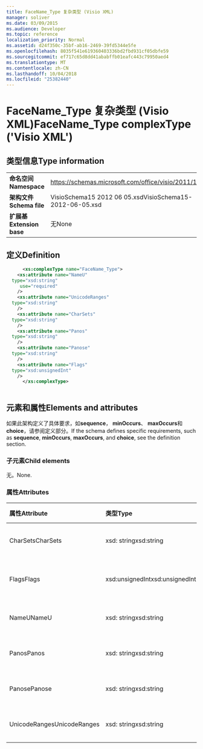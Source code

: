 ```yaml
---
title: FaceName_Type 复杂类型 (Visio XML)
manager: soliver
ms.date: 03/09/2015
ms.audience: Developer
ms.topic: reference
localization_priority: Normal
ms.assetid: d24f350c-35bf-ab16-2469-39fd5344e5fe
ms.openlocfilehash: 8035f541e619360403336bd2fbd931cf05dbfe59
ms.sourcegitcommit: ef717c65d8dd41ababffb01eafc443c79950aed4
ms.translationtype: MT
ms.contentlocale: zh-CN
ms.lasthandoff: 10/04/2018
ms.locfileid: "25382440"
---
```

# <a name="facenametype-complextype-visio-xml"></a><span data-ttu-id="79a67-102">FaceName_Type 复杂类型 (Visio XML)</span><span class="sxs-lookup"><span data-stu-id="79a67-102">FaceName_Type complexType ('Visio XML')</span></span>

## <a name="type-information"></a><span data-ttu-id="79a67-103">类型信息</span><span class="sxs-lookup"><span data-stu-id="79a67-103">Type information</span></span>

|||
|:-----|:-----|
|<span data-ttu-id="79a67-104">**命名空间**</span><span class="sxs-lookup"><span data-stu-id="79a67-104">**Namespace**</span></span> <br/> |https://schemas.microsoft.com/office/visio/2011/1/core  <br/> |
|<span data-ttu-id="79a67-105">**架构文件**</span><span class="sxs-lookup"><span data-stu-id="79a67-105">**Schema file**</span></span> <br/> |<span data-ttu-id="79a67-106">VisioSchema15 2012 06 05.xsd</span><span class="sxs-lookup"><span data-stu-id="79a67-106">VisioSchema15-2012-06-05.xsd</span></span>  <br/> |
|<span data-ttu-id="79a67-107">**扩展基**</span><span class="sxs-lookup"><span data-stu-id="79a67-107">**Extension base**</span></span> <br/> |<span data-ttu-id="79a67-108">无</span><span class="sxs-lookup"><span data-stu-id="79a67-108">None</span></span>  <br/> |
   
## <a name="definition"></a><span data-ttu-id="79a67-109">定义</span><span class="sxs-lookup"><span data-stu-id="79a67-109">Definition</span></span>

```XML
      <xs:complexType name="FaceName_Type">
    <xs:attribute name="NameU"
  type="xsd:string"
     use="required"
    />
    <xs:attribute name="UnicodeRanges"
  type="xsd:string"
    />
    <xs:attribute name="CharSets"
  type="xsd:string"
    />
    <xs:attribute name="Panos"
  type="xsd:string"
    />
    <xs:attribute name="Panose"
  type="xsd:string"
    />
    <xs:attribute name="Flags"
  type="xsd:unsignedInt"
    />
      </xs:complexType>
      
```

## <a name="elements-and-attributes"></a><span data-ttu-id="79a67-110">元素和属性</span><span class="sxs-lookup"><span data-stu-id="79a67-110">Elements and attributes</span></span>

<span data-ttu-id="79a67-111">如果此架构定义了具体要求，如**sequence**， **minOccurs**、 **maxOccurs**和**choice**，请参阅定义部分。</span><span class="sxs-lookup"><span data-stu-id="79a67-111">If the schema defines specific requirements, such as **sequence**, **minOccurs**, **maxOccurs**, and **choice**, see the definition section.</span></span> 
  
### <a name="child-elements"></a><span data-ttu-id="79a67-112">子元素</span><span class="sxs-lookup"><span data-stu-id="79a67-112">Child elements</span></span>

<span data-ttu-id="79a67-113">无。</span><span class="sxs-lookup"><span data-stu-id="79a67-113">None.</span></span>
  
### <a name="attributes"></a><span data-ttu-id="79a67-114">属性</span><span class="sxs-lookup"><span data-stu-id="79a67-114">Attributes</span></span>

|<span data-ttu-id="79a67-115">**属性**</span><span class="sxs-lookup"><span data-stu-id="79a67-115">**Attribute**</span></span>|<span data-ttu-id="79a67-116">**类型**</span><span class="sxs-lookup"><span data-stu-id="79a67-116">**Type**</span></span>|<span data-ttu-id="79a67-117">**必需**</span><span class="sxs-lookup"><span data-stu-id="79a67-117">**Required**</span></span>|<span data-ttu-id="79a67-118">**说明**</span><span class="sxs-lookup"><span data-stu-id="79a67-118">**Description**</span></span>|<span data-ttu-id="79a67-119">**可能的值**</span><span class="sxs-lookup"><span data-stu-id="79a67-119">**Possible values**</span></span>|
|:-----|:-----|:-----|:-----|:-----|
|<span data-ttu-id="79a67-120">CharSets</span><span class="sxs-lookup"><span data-stu-id="79a67-120">CharSets</span></span>  <br/> |<span data-ttu-id="79a67-121">xsd: string</span><span class="sxs-lookup"><span data-stu-id="79a67-121">xsd:string</span></span>  <br/> |<span data-ttu-id="79a67-122">可选</span><span class="sxs-lookup"><span data-stu-id="79a67-122">optional</span></span>  <br/> ||<span data-ttu-id="79a67-123">Xsd: string 类型的值。</span><span class="sxs-lookup"><span data-stu-id="79a67-123">Values of the xsd:string type.</span></span>  <br/> |
|<span data-ttu-id="79a67-124">Flags</span><span class="sxs-lookup"><span data-stu-id="79a67-124">Flags</span></span>  <br/> |<span data-ttu-id="79a67-125">xsd:unsignedInt</span><span class="sxs-lookup"><span data-stu-id="79a67-125">xsd:unsignedInt</span></span>  <br/> |<span data-ttu-id="79a67-126">可选</span><span class="sxs-lookup"><span data-stu-id="79a67-126">optional</span></span>  <br/> ||<span data-ttu-id="79a67-127">Xsd:unsignedInt 类型的值。</span><span class="sxs-lookup"><span data-stu-id="79a67-127">Values of the xsd:unsignedInt type.</span></span>  <br/> |
|<span data-ttu-id="79a67-128">NameU</span><span class="sxs-lookup"><span data-stu-id="79a67-128">NameU</span></span>  <br/> |<span data-ttu-id="79a67-129">xsd: string</span><span class="sxs-lookup"><span data-stu-id="79a67-129">xsd:string</span></span>  <br/> |<span data-ttu-id="79a67-130">必需</span><span class="sxs-lookup"><span data-stu-id="79a67-130">required</span></span>  <br/> ||<span data-ttu-id="79a67-131">Xsd: string 类型的值。</span><span class="sxs-lookup"><span data-stu-id="79a67-131">Values of the xsd:string type.</span></span>  <br/> |
|<span data-ttu-id="79a67-132">Panos</span><span class="sxs-lookup"><span data-stu-id="79a67-132">Panos</span></span>  <br/> |<span data-ttu-id="79a67-133">xsd: string</span><span class="sxs-lookup"><span data-stu-id="79a67-133">xsd:string</span></span>  <br/> |<span data-ttu-id="79a67-134">可选</span><span class="sxs-lookup"><span data-stu-id="79a67-134">optional</span></span>  <br/> ||<span data-ttu-id="79a67-135">Xsd: string 类型的值。</span><span class="sxs-lookup"><span data-stu-id="79a67-135">Values of the xsd:string type.</span></span>  <br/> |
|<span data-ttu-id="79a67-136">Panose</span><span class="sxs-lookup"><span data-stu-id="79a67-136">Panose</span></span>  <br/> |<span data-ttu-id="79a67-137">xsd: string</span><span class="sxs-lookup"><span data-stu-id="79a67-137">xsd:string</span></span>  <br/> |<span data-ttu-id="79a67-138">可选</span><span class="sxs-lookup"><span data-stu-id="79a67-138">optional</span></span>  <br/> ||<span data-ttu-id="79a67-139">Xsd: string 类型的值。</span><span class="sxs-lookup"><span data-stu-id="79a67-139">Values of the xsd:string type.</span></span>  <br/> |
|<span data-ttu-id="79a67-140">UnicodeRanges</span><span class="sxs-lookup"><span data-stu-id="79a67-140">UnicodeRanges</span></span>  <br/> |<span data-ttu-id="79a67-141">xsd: string</span><span class="sxs-lookup"><span data-stu-id="79a67-141">xsd:string</span></span>  <br/> |<span data-ttu-id="79a67-142">可选</span><span class="sxs-lookup"><span data-stu-id="79a67-142">optional</span></span>  <br/> ||<span data-ttu-id="79a67-143">Xsd: string 类型的值。</span><span class="sxs-lookup"><span data-stu-id="79a67-143">Values of the xsd:string type.</span></span>  <br/> |
   


